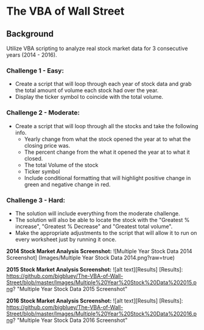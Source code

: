 # The VBA of Wall Street


## Background

Utilize VBA scripting to analyze real stock market data for 3 consecutive years (2014 - 2016).

### Challenge 1 - Easy:

* Create a script that will loop through each year of stock data and grab the total amount of volume each stock had over the year.
* Display the ticker symbol to coincide with the total volume.


### Challenge 2 - Moderate:

* Create a script that will loop through all the stocks and take the following info.
  * Yearly change from what the stock opened the year at to what the closing price was.
  * The percent change from the what it opened the year at to what it closed.
  * The total Volume of the stock
  * Ticker symbol
  * Include conditional formatting that will highlight positive change in green and negative change in red.


### Challenge 3 - Hard:

* The solution will include everything from the moderate challenge.
* The solution will also be able to locate the stock with the "Greatest % increase", "Greatest % Decrease" and "Greatest total volume".
* Make the appropriate adjustments to the script that will allow it to run on every worksheet just by running it once.

**2014 Stock Market Analysis Screenshot:** 
![Multiple Year Stock Data 2014 Screenshot] (Images/Multiple Year Stock Data 2014.png?raw=true)

**2015 Stock Market Analysis Screenshot:** 
![alt text][Results]
[Results]: https://github.com/bigbluey/The-VBA-of-Wall-Street/blob/master/Images/Multiple%20Year%20Stock%20Data%202015.png? "Multiple Year Stock Data 2015 Screenshot"

**2016 Stock Market Analysis Screenshot:** 
![alt text][Results]
[Results]: https://github.com/bigbluey/The-VBA-of-Wall-Street/blob/master/Images/Multiple%20Year%20Stock%20Data%202016.png? "Multiple Year Stock Data 2016 Screenshot"